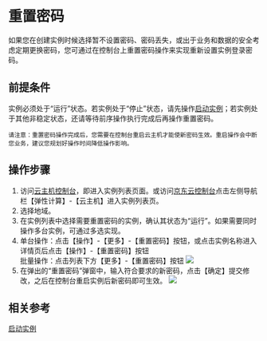 # 重置密码

如果您在创建实例时候选择暂不设置密码、密码丢失，或出于业务和数据的安全考虑定期更换密码，您可通过在控制台上重置密码操作来实现重新设置实例登录密码。

## 前提条件

实例必须处于“运行”状态。若实例处于“停止”状态，请先操作[启动实例](Start-Instance.md)；若实例处于其他非稳定状态，还请等待前序操作执行完成后再操作重置密码。
	
	请注意：重置密码操作完成后，您需要在控制台重启云主机才能使新密码生效。重启操作会中断您业务，建议您规划好操作时间降低操作影响。

## 操作步骤
1. 访问[云主机控制台](https://cns-console.jdcloud.com/host/compute/list)，即进入实例列表页面。或访问[京东云控制台](https://console.jdcloud.com)点击左侧导航栏【弹性计算】-【云主机】进入实例列表页。
2. 选择地域。
3. 在实例列表中选择需要重置密码的实例，确认其状态为“运行”。如果需要同时操作多台实例，可通过多选实现。
4. 单台操作：点击【操作】-【更多】-【重置密码】按钮，或点击实例名称进入详情页后点击【操作】-【重置密码】按钮
<br>批量操作：点击列表下方【更多】-【重置密码】按钮
![](../../../../../image/vm/resetpassword1.png)
5. 在弹出的“重置密码”弹窗中，输入符合要求的新密码，点击【确定】提交修改，之后在控制台重启实例后新密码即可生效。
![](../../../../../image/vm/resetpassword2.png)

## 相关参考

[启动实例](Start-Instance.md)
